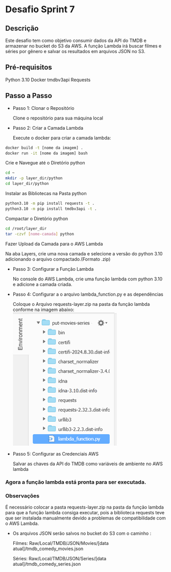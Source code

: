 # Desafio Sprint 7

## Descrição

Este desafio tem como objetivo consumir dados da API do TMDB e armazenar no bucket do S3 da AWS. A função Lambda irá buscar filmes e séries por gênero e salvar os resultados em arquivos JSON no S3.

## Pré-requisitos

Python 3.10
Docker
tmdbv3api
Requests

## Passo a Passo

- Passo 1: Clonar o Repositório
  
  Clone o repositório para sua máquina local

- Passo 2: Criar a Camada Lambda
  
  Execute o docker para criar a camada lambda:

```bash
docker build -t [nome da imagem] .
docker run -it [nome da imagem] bash
```

Crie e Navegue até o Diretório python

```bash
cd ~
mkdir -p layer_dir/python
cd layer_dir/python
```

Instalar as Bibliotecas na Pasta python

```bash
python3.10 -m pip install requests -t .
python3.10 -m pip install tmdbv3api -t .
```

Compactar o Diretório python

```bash
cd /root/layer_dir
tar -czvf [nome-camada] python
```

Fazer Upload da Camada para o AWS Lambda

Na aba Layers, crie uma nova camada e selecione a versão do python 3.10 adicionando o arquivo compactado.(Formato .zip)

- Passo 3: Configurar a Função Lambda
  
  No console do AWS Lambda, crie uma função lambda com python 3.10 e adicione a camada criada.

- Passo 4: Configurar a o arquivo lambda_function.py e as dependências
  
  Coloque o Arquivo requests-layer.zip na pasta da função lambda conforme na imagem abaixo:
  ![Função Lambda](../Evidencias/image.png)

- Passo 5: Configurar as Credenciais AWS
  
  Salvar as chaves da API do TMDB como variáveis de ambiente no AWS lambda

### Agora a função lambda está pronta para ser executada.

### Observações

É necessário colocar a pasta requests-layer.zip na pasta da função lambda para que a função lambda consiga executar, pois a biblioteca requests teve que ser instalada manualmente devido a problemas de compatibilidade com o AWS Lambda.

- Os arquivos JSON serão salvos no bucket do S3 com o caminho :
  
  Filmes: Raw/Local/TMDB/JSON/Movies/[data atual]/tmdb_comedy_movies.json
  
  Séries: Raw/Local/TMDB/JSON/Series/[data atual]/tmdb_comedy_series.json
